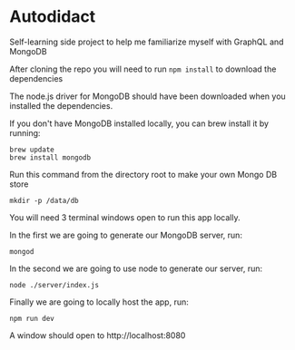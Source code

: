 # Autodidact
Self-learning side project to help me familiarize myself with GraphQL and MongoDB

After cloning the repo you will need to run ``npm install`` to download the dependencies

The node.js driver for MongoDB should have been downloaded when you installed the dependencies.

If you don't have MongoDB installed locally, you can brew install it by running:

```
brew update
brew install mongodb
```

Run this command from the directory root to make your own Mongo DB store

```mkdir -p /data/db```

You will need 3 terminal windows open to run this app locally.

In the first we are going to generate our MongoDB server, run:

```mongod```

In the second we are going to use node to generate our server, run:

```node ./server/index.js```

Finally we are going to locally host the app, run:

```npm run dev```

A window should open to http://localhost:8080
